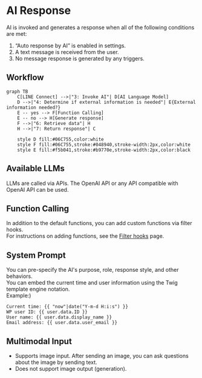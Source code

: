 # AI Response

AI is invoked and generates a response when all of the following conditions are met:

1. “Auto response by AI” is enabled in settings.  
2. A text message is received from the user.  
3. No message response is generated by any triggers.

## Workflow

```mermaid
graph TB
    C[LINE Connect] -->|"3: Invoke AI"| D[AI Language Model]
    D -->|"4: Determine if external information is needed"| E{External information needed?}
    E -- yes --> F[Function Calling]
    E -- no --> H[Generate response]
    F -->|"6: Retrieve data"| H
    H -->|"7: Return response"| C

    style D fill:#06C755,color:white
    style F fill:#06C755,stroke:#048940,stroke-width:2px,color:white
    style E fill:#f5b041,stroke:#b9770e,stroke-width:2px,color:black
```

## Available LLMs

LLMs are called via APIs. The OpenAI API or any API compatible with OpenAI API can be used.

## Function Calling

In addition to the default functions, you can add custom functions via filter hooks.  
For instructions on adding functions, see the [Filter hooks](./filter.md) page.

## System Prompt 
You can pre-specify the AI's purpose, role, response style, and other behaviors.  
You can embed the current time and user information using the Twig template engine notation.  
Example:)
```
Current time: {{ "now"|date("Y-m-d H:i:s") }} 
WP user ID: {{ user.data.ID }} 
User name: {{ user.data.display_name }} 
Email address: {{ user.data.user_email }} 
```

## Multimodal Input
- Supports image input. After sending an image, you can ask questions about the image by sending text.
- Does not support image output (generation).